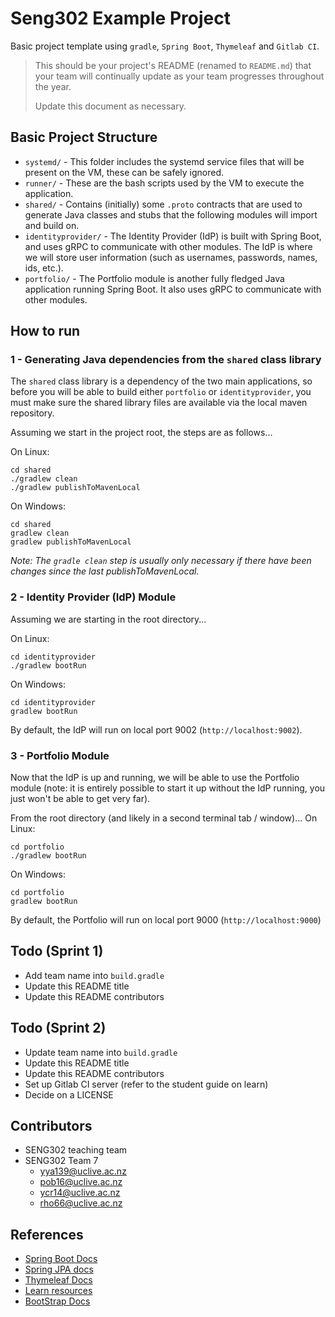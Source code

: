 # Seng302 Example Project

Basic project template using `gradle`, `Spring Boot`, `Thymeleaf` and `Gitlab CI`.

> This should be your project's README (renamed to `README.md`) that your team will continually update as your team progresses throughout the year.
> 
> Update this document as necessary.

## Basic Project Structure

- `systemd/` - This folder includes the systemd service files that will be present on the VM, these can be safely ignored.
- `runner/` - These are the bash scripts used by the VM to execute the application.
- `shared/` - Contains (initially) some `.proto` contracts that are used to generate Java classes and stubs that the following modules will import and build on.
- `identityprovider/` - The Identity Provider (IdP) is built with Spring Boot, and uses gRPC to communicate with other modules. The IdP is where we will store user information (such as usernames, passwords, names, ids, etc.).
- `portfolio/` - The Portfolio module is another fully fledged Java application running Spring Boot. It also uses gRPC to communicate with other modules.


## How to run

### 1 - Generating Java dependencies from the `shared` class library
The `shared` class library is a dependency of the two main applications, so before you will be able to build either `portfolio` or `identityprovider`, you must make sure the shared library files are available via the local maven repository.

Assuming we start in the project root, the steps are as follows...

On Linux: 
```
cd shared
./gradlew clean
./gradlew publishToMavenLocal
```

On Windows:
```
cd shared
gradlew clean
gradlew publishToMavenLocal
```

*Note: The `gradle clean` step is usually only necessary if there have been changes since the last publishToMavenLocal.*

### 2 - Identity Provider (IdP) Module
Assuming we are starting in the root directory...

On Linux:
```
cd identityprovider
./gradlew bootRun
```

On Windows:
```
cd identityprovider
gradlew bootRun
```

By default, the IdP will run on local port 9002 (`http://localhost:9002`).

### 3 - Portfolio Module
Now that the IdP is up and running, we will be able to use the Portfolio module (note: it is entirely possible to start it up without the IdP running, you just won't be able to get very far).

From the root directory (and likely in a second terminal tab / window)...
On Linux:
```
cd portfolio
./gradlew bootRun
```

On Windows:
```
cd portfolio
gradlew bootRun
```

By default, the Portfolio will run on local port 9000 (`http://localhost:9000`)


## Todo (Sprint 1)

- Add team name into `build.gradle`
- Update this README title
- Update this README contributors

## Todo (Sprint 2)

- Update team name into `build.gradle`
- Update this README title
- Update this README contributors
- Set up Gitlab CI server (refer to the student guide on learn)
- Decide on a LICENSE

## Contributors

- SENG302 teaching team
- SENG302 Team 7
  - yya139@uclive.ac.nz
  - pob16@uclive.ac.nz
  - ycr14@uclive.ac.nz
  - rho66@uclive.ac.nz

## References

- [Spring Boot Docs](https://docs.spring.io/spring-boot/docs/current/reference/htmlsingle/)
- [Spring JPA docs](https://docs.spring.io/spring-data/jpa/docs/current/reference/html/)
- [Thymeleaf Docs](https://www.thymeleaf.org/documentation.html)
- [Learn resources](https://learn.canterbury.ac.nz/course/view.php?id=13269&section=9)
- [BootStrap Docs](https://getbootstrap.com/docs/5.1/getting-started/introduction/)
